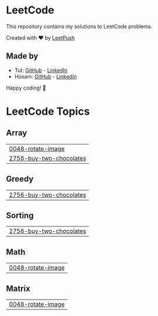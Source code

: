 # LeetCode

This repository contains my solutions to LeetCode problems.

Created with :heart: by [LeetPush](https://github.com/husamahmud/LeetPush)

 ## Made by 
 - Tut: [GitHub](https://github.com/TutTrue) - [LinkedIn](https://www.linkedin.com/in/mahmoud-hamdy-8b6825245/)
 - Hüsam: [GitHub](https://github.com/husamahmud) - [LinkedIn](https://www.linkedin.com/in/husamahmud/)

 Happy coding! 🚀
<!---LeetCode Topics Start-->
# LeetCode Topics
## Array
|  |
| ------- |
| [0048-rotate-image](https://github.com/POOMESH-19/Leet-Code-Problem/tree/master/0048-rotate-image) |
| [2756-buy-two-chocolates](https://github.com/POOMESH-19/Leet-Code-Problem/tree/master/2756-buy-two-chocolates) |
## Greedy
|  |
| ------- |
| [2756-buy-two-chocolates](https://github.com/POOMESH-19/Leet-Code-Problem/tree/master/2756-buy-two-chocolates) |
## Sorting
|  |
| ------- |
| [2756-buy-two-chocolates](https://github.com/POOMESH-19/Leet-Code-Problem/tree/master/2756-buy-two-chocolates) |
## Math
|  |
| ------- |
| [0048-rotate-image](https://github.com/POOMESH-19/Leet-Code-Problem/tree/master/0048-rotate-image) |
## Matrix
|  |
| ------- |
| [0048-rotate-image](https://github.com/POOMESH-19/Leet-Code-Problem/tree/master/0048-rotate-image) |
<!---LeetCode Topics End-->